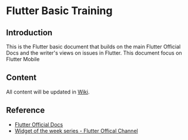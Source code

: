 # Flutter Basic Training

## Introduction
This is the Flutter basic document that builds on the main Flutter Official Docs and the writer's views on issues in Flutter. This document focus on Flutter Mobile

## Content
All content will be updated in [Wiki](https://github.com/truyenjc/FlutterBasicTraining/wiki/Home).

## Reference
- [Flutter Official Docs](https://flutter.dev/docs)
- [Widget of the week series - Flutter Offical Channel](https://www.youtube.com/watch?v=b_sQ9bMltGU&list=PLjxrf2q8roU23XGwz3Km7sQZFTdB996iG)
